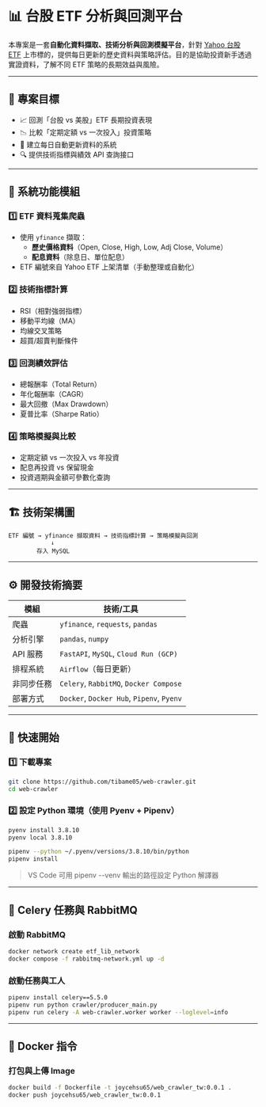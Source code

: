 # 📊 台股 ETF 分析與回測平台

本專案是一套**自動化資料擷取、技術分析與回測模擬平台**，針對 [Yahoo 台股 ETF](https://tw.stock.yahoo.com/tw-etf) 上市標的，提供每日更新的歷史資料與策略評估。目的是協助投資新手透過實證資料，了解不同 ETF 策略的長期效益與風險。

---

## 🎯 專案目標

- 📈 回測「台股 vs 美股」ETF 長期投資表現
- 📉 比較「定期定額 vs 一次投入」投資策略
- 🔁 建立每日自動更新資料的系統
- 🔍 提供技術指標與績效 API 查詢接口

---

## 🧱 系統功能模組

### 1️⃣ ETF 資料蒐集爬蟲

- 使用 `yfinance` 擷取：
    - **歷史價格資料**（Open, Close, High, Low, Adj Close, Volume）
    - **配息資料**（除息日、單位配息）
- ETF 編號來自 Yahoo ETF 上架清單（手動整理或自動化）

### 2️⃣ 技術指標計算

- RSI（相對強弱指標）
- 移動平均線（MA）
- 均線交叉策略
- 超買/超賣判斷條件

### 3️⃣ 回測績效評估

- 總報酬率（Total Return）
- 年化報酬率（CAGR）
- 最大回撤（Max Drawdown）
- 夏普比率（Sharpe Ratio）

### 4️⃣ 策略模擬與比較

- 定期定額 vs 一次投入 vs 年投資
- 配息再投資 vs 保留現金
- 投資週期與金額可參數化查詢

---

## 🏗 技術架構圖

```
ETF 編號 → yfinance 擷取資料 → 技術指標計算 → 策略模擬與回測
            ↓                         
        存入 MySQL               

```

---

## ⚙️ 開發技術摘要

| 模組 | 技術/工具 |
| --- | --- |
| 爬蟲 | `yfinance`, `requests`, `pandas` |
| 分析引擎 | `pandas`, `numpy` |
| API 服務 | `FastAPI`, `MySQL`, `Cloud Run (GCP)` |
| 排程系統 | `Airflow`（每日更新） |
| 非同步任務 | `Celery`, `RabbitMQ`, `Docker Compose` |
| 部署方式 | `Docker`, `Docker Hub`, `Pipenv`, `Pyenv` |

---

## 🚀 快速開始

### 1️⃣ 下載專案

```bash
git clone https://github.com/tibame05/web-crawler.git
cd web-crawler

```

### 2️⃣ 設定 Python 環境（使用 Pyenv + Pipenv）

```bash
pyenv install 3.8.10
pyenv local 3.8.10

pipenv --python ~/.pyenv/versions/3.8.10/bin/python
pipenv install

```

> VS Code 可用 pipenv --venv 輸出的路徑設定 Python 解譯器
> 

---

## 🧨 Celery 任務與 RabbitMQ

### 啟動 RabbitMQ

```bash
docker network create etf_lib_network
docker compose -f rabbitmq-network.yml up -d

```

### 啟動任務與工人

```bash
pipenv install celery==5.5.0
pipenv run python crawler/producer_main.py
pipenv run celery -A web-crawler.worker worker --loglevel=info

```

---

## 🐳 Docker 指令

### 打包與上傳 Image

```bash
docker build -f Dockerfile -t joycehsu65/web_crawler_tw:0.0.1 .
docker push joycehsu65/web_crawler_tw:0.0.1

```